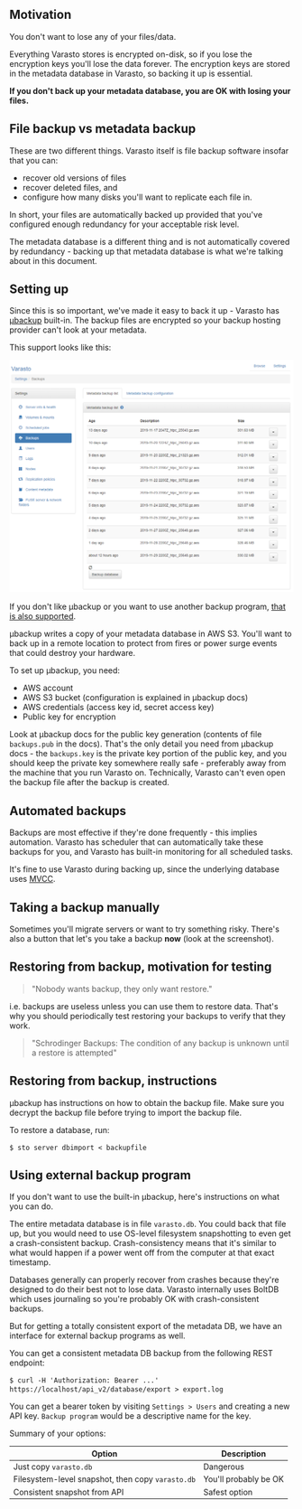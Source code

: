 Motivation
----------

You don't want to lose any of your files/data.

Everything Varasto stores is encrypted on-disk, so if you lose the encryption keys you'll
lose the data forever. The encryption keys are stored in the metadata database in Varasto,
so backing it up is essential.

**If you don't back up your metadata database, you are OK with losing your files.**


File backup vs metadata backup
------------------------------

These are two different things. Varasto itself is file backup software insofar that you
can:

- recover old versions of files
- recover deleted files, and
- configure how many disks you'll want to replicate each file in.

In short, your files are automatically backed up provided that you've configured enough
redundancy for your acceptable risk level.

The metadata database is a different thing and is not automatically covered by redundancy -
backing up that metadata database is what we're talking about in this document.


Setting up
----------

Since this is so important, we've made it easy to back it up - Varasto has
[µbackup](https://github.com/function61/ubackup) built-in. The backup files are encrypted
so your backup hosting provider can't look at your metadata.

This support looks like this:

![List of taken backup files](backuplist.png)

If you don't like µbackup or you want to use another backup program,
[that is also supported](#using-external-backup-program).

µbackup writes a copy of your metadata database in AWS S3. You'll want to back up in a remote
location to protect from fires or power surge events that could destroy your hardware.

To set up µbackup, you need:

- AWS account
- AWS S3 bucket (configuration is explained in µbackup docs)
- AWS credentials (access key id, secret access key)
- Public key for encryption

Look at µbackup docs for the public key generation (contents of file `backups.pub` in the docs).
That's the only detail you need from µbackup docs - the `backups.key` is the private key
portion of the public key, and you should keep the private key somewhere really safe -
preferably away from the machine that you run Varasto on. Technically, Varasto can't even
open the backup file after the backup is created.


Automated backups
-----------------

Backups are most effective if they're done frequently - this implies automation. Varasto
has scheduler that can automatically take these backups for you, and Varasto has built-in
monitoring for all scheduled tasks.

It's fine to use Varasto during backing up, since the underlying database uses
[MVCC](https://en.wikipedia.org/wiki/Multiversion_concurrency_control).


Taking a backup manually
------------------------

Sometimes you'll migrate servers or want to try something risky. There's also a button that
let's you take a backup **now** (look at the screenshot).


Restoring from backup, motivation for testing
---------------------------------------------

> "Nobody wants backup, they only want restore."

i.e. backups are useless unless you can use them to restore data. That's why you should
periodically test restoring your backups to verify that they work.

> "Schrodinger Backups: The condition of any backup is unknown until a restore is attempted"


Restoring from backup, instructions
-----------------------------------

µbackup has instructions on how to obtain the backup file. Make sure you decrypt the backup
file before trying to import the backup file.

To restore a database, run:

```
$ sto server dbimport < backupfile
```


Using external backup program
-----------------------------

If you don't want to use the built-in µbackup, here's instructions on what you can do.

The entire metadata database is in file `varasto.db`. You could back that file up, but
you would need to use OS-level filesystem snapshotting to even get a crash-consistent backup.
Crash-consistency means that it's similar to what would happen if a power went off from the
computer at that exact timestamp.

Databases generally can properly recover from crashes because they're designed to do their
best not to lose data. Varasto internally uses BoltDB which uses journaling so you're
probably OK with crash-consistent backups.

But for getting a totally consistent export of the metadata DB, we have an interface for
external backup programs as well.

You can get a consistent metadata DB backup from the following REST endpoint:

```
$ curl -H 'Authorization: Bearer ...' https://localhost/api_v2/database/export > export.log
```

You can get a bearer token by visiting `Settings > Users` and creating a new API key.
`Backup program` would be a descriptive name for the key.

Summary of your options:

| Option                                            | Description           |
|---------------------------------------------------|-----------------------|
| Just copy `varasto.db`                            | Dangerous             |
| Filesystem-level snapshot, then copy `varasto.db` | You'll probably be OK |
| Consistent snapshot from API                      | Safest option         |
